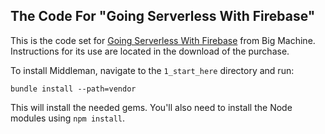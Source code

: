 ## The Code For "Going Serverless With Firebase"

This is the code set for [Going Serverless With Firebase](https://bigmachine.io/firebase) from Big Machine. Instructions for its use are located in the download of the purchase.

To install Middleman, navigate to the `1_start_here` directory and run:

```
bundle install --path=vendor
```

This will install the needed gems. You'll also need to install the Node modules using `npm install`.
